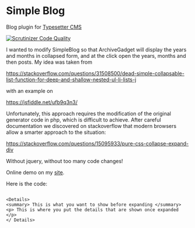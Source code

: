 # Simple Blog
Blog plugin for [Typesetter CMS](https://github.com/Typesetter/Typesetter)

[![Scrutinizer Code Quality](https://scrutinizer-ci.com/g/Typesetter/Simple-Blog/badges/quality-score.png?b=master)](https://scrutinizer-ci.com/g/Typesetter/Simple-Blog/?branch=master)


I wanted to modify SimpleBlog so that ArchiveGadget will display the years and months in collapsed form, and at the click open the years, months and then posts. My idea was taken from

https://stackoverflow.com/questions/31508500/dead-simple-collapsable-list-function-for-deep-and-shallow-nested-ul-li-lists-j

with an example on

https://jsfiddle.net/ufb9q3n3/

Unfortunately, this approach requires the modification of the original generator code in php, which is difficult to achieve.
After careful documentation we discovered on stackoverflow that modern browsers allow a smarter approach to the situation:

https://stackoverflow.com/questions/15095933/pure-css-collapse-expand-div

Without jquery, without too many code changes!

Online demo on my <a href="https://florincatalin.000webhostapp.com/Jurnal">site</a>.


Here is the code:


```

<Details>
<summary> This is what you want to show before expanding </summary>
<p> This is where you put the details that are shown once expanded </p>
</ Details>


```
